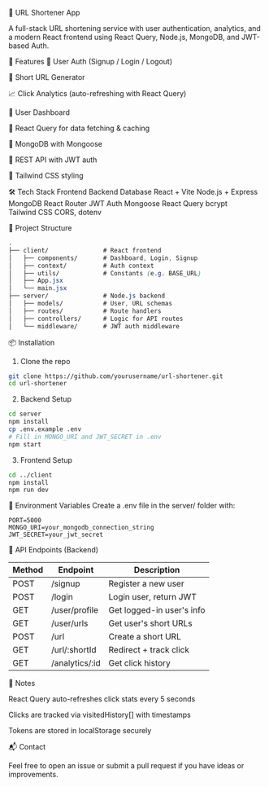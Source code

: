 🔗 URL Shortener App

A full-stack URL shortening service with user authentication, analytics, and a modern React frontend using React Query, Node.js, MongoDB, and JWT-based Auth.

🚀 Features
🔐 User Auth (Signup / Login / Logout)

🔗 Short URL Generator

📈 Click Analytics (auto-refreshing with React Query)

👤 User Dashboard

🧠 React Query for data fetching & caching

💾 MongoDB with Mongoose

📡 REST API with JWT auth

🎨 Tailwind CSS styling

🛠 Tech Stack
Frontend	Backend	Database
React + Vite	Node.js + Express	MongoDB
React Router	JWT Auth	Mongoose
React Query	bcrypt	
Tailwind CSS	CORS, dotenv	

📁 Project Structure
```css
.
├── client/               # React frontend
│   ├── components/       # Dashboard, Login, Signup
│   ├── context/          # Auth context
│   ├── utils/            # Constants (e.g. BASE_URL)
│   ├── App.jsx
│   └── main.jsx
├── server/               # Node.js backend
│   ├── models/           # User, URL schemas
│   ├── routes/           # Route handlers
│   ├── controllers/      # Logic for API routes
│   └── middleware/       # JWT auth middleware
```

📦 Installation
1. Clone the repo
```bash
git clone https://github.com/yourusername/url-shortener.git
cd url-shortener
```
2. Backend Setup
```bash
cd server
npm install
cp .env.example .env
# Fill in MONGO_URI and JWT_SECRET in .env
npm start
```
3. Frontend Setup
```bash
cd ../client
npm install
npm run dev
```
🔑 Environment Variables
Create a .env file in the server/ folder with:

```env
PORT=5000
MONGO_URI=your_mongodb_connection_string
JWT_SECRET=your_jwt_secret
```

🔗 API Endpoints (Backend)

|Method 	|Endpoint	      |Description              |
|---------|---------------|-------------------------|
|POST  	  |/signup	      |Register a new user      |
|POST	    |/login	        |Login user, return JWT   |
|GET	    |/user/profile	|Get logged-in user's info|
|GET	    |/user/urls	    |Get user's short URLs    |
|POST	    |/url	          |Create a short URL       |
|GET	    |/url/:shortId	|Redirect + track click   |
|GET	    |/analytics/:id	|Get click history        |

📌 Notes

React Query auto-refreshes click stats every 5 seconds

Clicks are tracked via visitedHistory[] with timestamps

Tokens are stored in localStorage securely

📬 Contact

Feel free to open an issue or submit a pull request if you have ideas or improvements.

